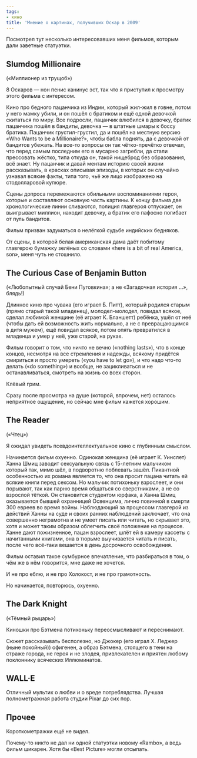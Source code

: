 ```yaml
---
tags:
- кино
title: 'Мнение о картинах, получивших Оскар в 2009'
---
```


Посмотрел тут несколько интересовавших меня фильмов, которым дали
заветные статуэтки.

## Slumdog Millionaire

(«Миллионер из трущоб»)

8 Оскаров — нон пенис канинус эст, так что я приступил к просмотру этого
фильма с интересом.

Кино про бедного пацанчика из Индии, который жил-жил в говне, потом у
него мамку убили, и он пошёл с братиком и ещё одной девочкой скитаться
по миру. Все подросли, пацанчик влюбился в девочку, братик пацанчика
пошёл в бандиты, девочка — в штатные шмары к боссу братика. Пацанчик
грустил-грустил, да и пошёл на местную версию «Who Wants to be a
Millionaire?», чтобы бабла поднять, да с девочкой от бандитов убежать.
На все-то вопросы он так чётко-пречётко отвечал, что перед самым
последним его в мусарню загребли, да стали прессовать жёстко, типа
откуда он, такой нищеброд без образования, всё знает. Ну пацанчик и
давай ментам историю своей жизни рассказывать, в красках описывая
эпизоды, в которых он случайно узнавал всякие факты, типа того, чьё же
лицо изображено на стодолларовой купюре.

Сцены допроса перемежаются обильными воспоминаниями героя, которые и
составляют основную часть картины. К концу фильма две хронологические
линии сливаются, полиция главгероя отпускает, он выигрывает миллион,
находит девочку, а братик его пафосно погибает от пуль бандитов.

Фильм призван задуматься о нелёгкой судьбе индийских бедняков.

От сцены, в которой белая американская дама даёт побитому главгерою
бумажку зелёных со словами «here is a bit of real America, son», меня
чуть не стошнило.

## The Curious Case of Benjamin Button

(«Любопытный случай Бени Пуговкина»; а не «Загадочная история …»,
блядь!)

Длинное кино про чувака (его играет Б. Питт), который родился старым
(прямо старый такой младенец), молодел-молодел, повидал всякое, сделал
любимой женщине (её играет К. Бланшетт) ребёнка, ушёл от неё (чтобы дать
ей возможность жить нормально, а не с превращающимся в дитя мужем), ещё
повидал всякое, потом опять превратился в младенца и умер у неё, уже
старой, на руках.

Фильм говорит о том, что ничто не вечно («nothing lasts»), что в конце
концов, несмотря на все стремления и надежды, всякому придётся смириться
и просто умереть («you have to let go»), и что надо что-то делать («do
something») и вообще, не зацикливаться и не останавливаться, смотреть на
жизнь со всех сторон.

Клёвый грим.

Сразу после просмотра на душе (которой, впрочем, нет) осталось
неприятное ощущение, но сейчас мне фильм кажется хорошим.

## The Reader

(«Чтец»)

Я ожидал увидеть псевдоинтеллектуальное кино с глубинным смыслом.

Начинается фильм охуенно. Одинокая женщина (её играет К. Уинслет) Ханна
Шмиц заводит сексуальную связь с 15-летним мальчиком который так, мимо
шёл, в подворотню поблевать зашёл. Пикантной особенностью их романа
является то, что она просит пацана читать ей всякие книги перед сексом.
Но мальчик потихоньку взрослеет, и они порывают, так как парню время
общаться со сверстниками, а не со взрослой тёткой. Он становится
студентом юрфака, а Ханна Шмиц оказывается бывшей охранницей Освенцима,
лично повинной в смерти 300 евреев во время войны. Наблюдающий за
процессом главгерой из действий Ханны на суде и своих ранних наблюдений
заключает, что она совершенно неграмотна и не умеет писать или читать,
но скрывает это, хотя и может таким образом облегчить своё положение на
процессе. Ханне дают пожизненное, пацан взрослеет, шлёт ей в камеру
кассеты с начитанными книгами, она в тюрьме выучивается читать и писать,
после чего всё-таки вешается в день досрочного освобождения.

Фильм оставил такое сумбурное впечатление, что разбираться в том, о чём
же в нём говорится, мне даже не хочется.

И не про еблю, и не про Холокост, и не про грамотность.

Но начинается, повторюсь, охуенно.

## The Dark Knight

(«Тёмный рыцарь»)

Киношки про Бэтмена потихоньку переосмысливают и переснимают.

Сюжет рассказывать бесполезно, но Джокер (его играл Х. Леджер (ныне
покойный)) офигенен, а образ Бэтмена, стоящего в тени на страже города,
не героя и не злодея, привлекателен и приятен любому поклоннику
всяческих Иллюминатов.

## WALL·E

Отличный мультик о любви и о вреде потреблядства. Лучшая полнометражная
работа студии Pixar до сих пор.

## Прочее

Короткометражки ещё не видел.

Почему-то никто не дал ни одной статуэтки новому «Rambo», а ведь фильм
шикарен. Хотя бы «Best Picture» могли отсыпать.